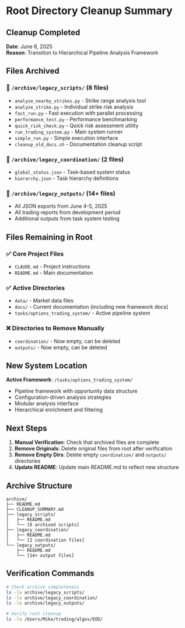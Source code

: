 # Root Directory Cleanup Summary

## Cleanup Completed

**Date**: June 6, 2025  
**Reason**: Transition to Hierarchical Pipeline Analysis Framework

## Files Archived

### 📁 `/archive/legacy_scripts/` (8 files)
- `analyze_nearby_strikes.py` - Strike range analysis tool
- `analyze_strike.py` - Individual strike risk analysis  
- `fast_run.py` - Fast execution with parallel processing
- `performance_test.py` - Performance benchmarking
- `quick_risk_check.py` - Quick risk assessment utility
- `run_trading_system.py` - Main system runner
- `simple_run.py` - Simple execution interface
- `cleanup_old_docs.sh` - Documentation cleanup script

### 📁 `/archive/legacy_coordination/` (2 files)
- `global_status.json` - Task-based system status
- `hierarchy.json` - Task hierarchy definitions

### 📁 `/archive/legacy_outputs/` (14+ files)
- All JSON exports from June 4-5, 2025
- All trading reports from development period
- Additional outputs from task system testing

## Files Remaining in Root

### ✅ Core Project Files
- `CLAUDE.md` - Project instructions
- `README.md` - Main documentation

### ✅ Active Directories  
- `data/` - Market data files
- `docs/` - Current documentation (including new framework docs)
- `tasks/options_trading_system/` - Active pipeline system

### ❌ Directories to Remove Manually
- `coordination/` - Now empty, can be deleted
- `outputs/` - Now empty, can be deleted

## New System Location

**Active Framework**: `/tasks/options_trading_system/`
- Pipeline framework with opportunity data structure
- Configuration-driven analysis strategies  
- Modular analysis interface
- Hierarchical enrichment and filtering

## Next Steps

1. **Manual Verification**: Check that archived files are complete
2. **Remove Originals**: Delete original files from root after verification
3. **Remove Empty Dirs**: Delete empty `coordination/` and `outputs/` directories
4. **Update README**: Update main README.md to reflect new structure

## Archive Structure

```
archive/
├── README.md
├── CLEANUP_SUMMARY.md
├── legacy_scripts/
│   ├── README.md
│   └── [8 archived scripts]
├── legacy_coordination/ 
│   ├── README.md
│   └── [2 coordination files]
└── legacy_outputs/
    ├── README.md
    └── [14+ output files]
```

## Verification Commands

```bash
# Check archive completeness
ls -la archive/legacy_scripts/
ls -la archive/legacy_coordination/  
ls -la archive/legacy_outputs/

# Verify root cleanup
ls -la /Users/Mike/trading/algos/EOD/
```